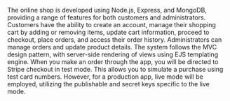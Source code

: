 The online shop is developed using Node.js, Express, and MongoDB, providing a range of features for both customers and administrators. Customers have the ability to create an account, manage their shopping cart by adding or removing items, update cart information, proceed to checkout, place orders, and access their order history. Administrators can manage orders and update product details. The system follows the MVC design pattern, with server-side rendering of views using EJS templating engine. When you make an order through the app, you will be directed to Stripe checkout in test mode. This allows you to simulate a purchase using test card numbers. However, for a production app, live mode will be employed, utilizing the publishable and secret keys specific to the live mode.

